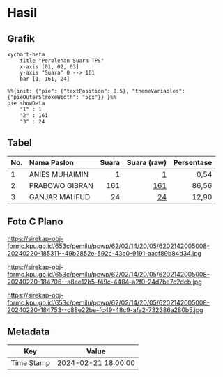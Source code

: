 # Hasil

## Grafik

```mermaid
xychart-beta
    title "Perolehan Suara TPS"
    x-axis [01, 02, 03]
    y-axis "Suara" 0 --> 161
    bar [1, 161, 24]
```

```mermaid
%%{init: {"pie": {"textPosition": 0.5}, "themeVariables": {"pieOuterStrokeWidth": "5px"}} }%%
pie showData
    "1" : 1
    "2" : 161
    "3" : 24
```

## Tabel

| No. | Nama Paslon    | Suara | Suara (raw) | Persentase |
|:--- |:-------------- | -----:| -----------:| ----------:|
| 1   | ANIES MUHAIMIN | 1     | [1][p-1]    | 0,54       |
| 2   | PRABOWO GIBRAN | 161   | [161][p-2]  | 86,56      |
| 3   | GANJAR MAHFUD  | 24    | [24][p-3]   | 12,90      |


[p-1]: https://github.com/gigit-pemilu/pemilu-2024-62-kalimantan-tengah/blob/main/pilpres/hitung-suara/sub/62-kalimantan-tengah/sub/02-kotawaringin-timur/sub/14-telawang/sub/2005-penyang/sub/008-tps/sub/paslon-1.txt
[p-2]: https://github.com/gigit-pemilu/pemilu-2024-62-kalimantan-tengah/blob/main/pilpres/hitung-suara/sub/62-kalimantan-tengah/sub/02-kotawaringin-timur/sub/14-telawang/sub/2005-penyang/sub/008-tps/sub/paslon-2.txt
[p-3]: https://github.com/gigit-pemilu/pemilu-2024-62-kalimantan-tengah/blob/main/pilpres/hitung-suara/sub/62-kalimantan-tengah/sub/02-kotawaringin-timur/sub/14-telawang/sub/2005-penyang/sub/008-tps/sub/paslon-3.txt

## Foto C Plano

https://sirekap-obj-formc.kpu.go.id/653c/pemilu/ppwp/62/02/14/20/05/6202142005008-20240220-185311--49b2852e-592c-43c0-9191-aacf89b84d34.jpg

https://sirekap-obj-formc.kpu.go.id/653c/pemilu/ppwp/62/02/14/20/05/6202142005008-20240220-184706--a8ee12b5-f49c-4484-a2f0-24d7be7c2dcb.jpg

https://sirekap-obj-formc.kpu.go.id/653c/pemilu/ppwp/62/02/14/20/05/6202142005008-20240220-184753--c88e22be-fc49-48c9-afa2-732386a280b5.jpg


## Metadata

| Key        | Value               |
| ---------- | ------------------- |
| Time Stamp | 2024-02-21 18:00:00 |



